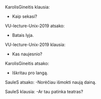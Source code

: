 
KarolisGineitis klausia:
- Kaip sekasi?

VU-lecture-Unix-2019 atsako:
- Batais lyja.

VU-lecture-Unix-2019 klausia:
- Kas naujesnio?

KarolisGineitis atsako:
- Iškritau pro langą.

SauleS atsako:
-Norėčiau išmokti naują dainą.

SauleS klausia:
-Ar tau patinka teatras?


